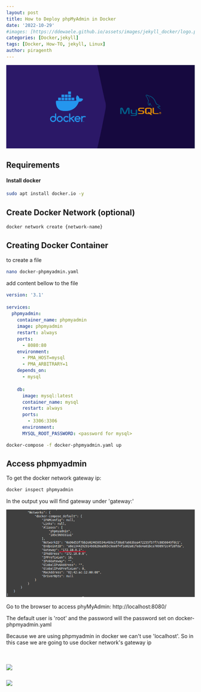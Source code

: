 ```yaml
---
layout: post
title: How to Deploy phpMyAdmin in Docker
date: '2022-10-29'
#images: [https://ddewaele.github.io/assets/images/jekyll_docker/logo.png]   
categories: [Docker,jekyll]
tags: [Docker, How-TO, jekyll, Linux]
author: piragenth
---
```


![](/assets/Pictures/0-containerize-mysql-and-phpmyadmin-using-docker-containers-banner.jpg)

## Requirements
#### Install docker 
```bash
sudo apt install docker.io -y
```

## Create Docker Network (optional)

```bash
docker network create {network-name}
```

## Creating Docker Container

to create a file
```bash
nano docker-phpmyadmin.yaml
```
add content bellow to the file

```yaml
version: '3.1'

services:
  phpmyadmin:
    container_name: phpmyadmin
    image: phpmyadmin
    restart: always
    ports:
      - 8080:80
    environment:
      - PMA_HOST=mysql
      - PMA_ARBITRARY=1
    depends_on:
      - mysql
  
    db:
      image: mysql:latest
      container_name: mysql
      restart: always
      ports:
        - 3306:3306
      environment:
      MYSQL_ROOT_PASSWORD: <password for mysql>
```

```bash
docker-compose -f docker-phpmyadmin.yaml up 
```

## Access phpmyadmin


To get the docker network gateway ip:

```bash
docker inspect phpmyadmin
```

In the output you will find gateway under 'gateway:'

![](/assets/Pictures/docker-networks-gateway.png)




Go to the browser to access phyMyAdmin: http://localhost:8080/

The default user is 'root' and the password will the password set on docker-phpmyadmin.yaml

Because we are using phpmyadmin in docker we can't use 'localhost'. So in this case we are going to use docker network's gateway ip

# ![](/assets/Pictures/Phpmyadmin.pn)
![](https://raw.githubusercontent.com/piragenth-ltfb/piragenth-ltfb.github.io/master/assets/Pictures/Phpmyadmin.png)
